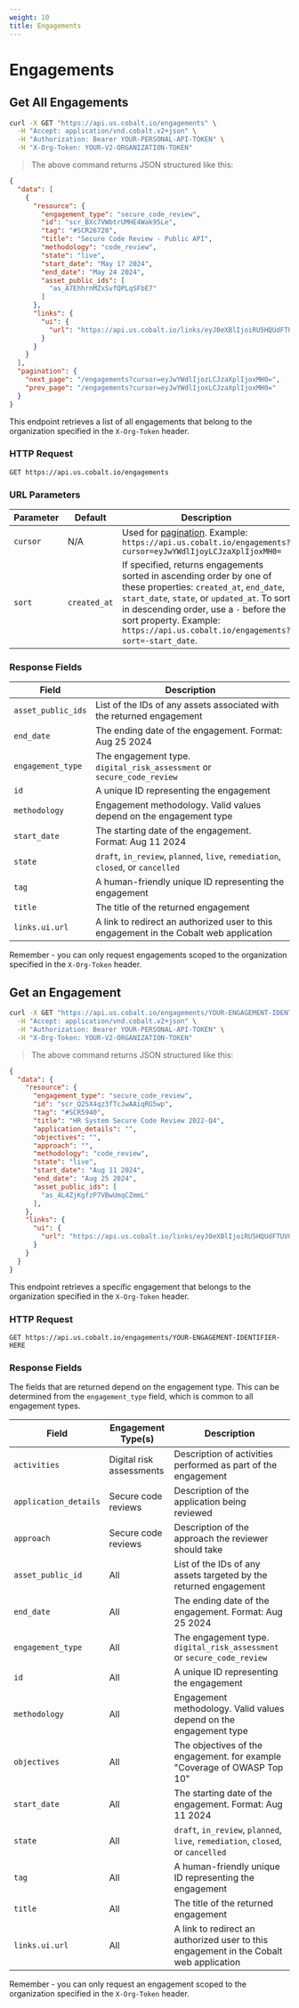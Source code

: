 ```yaml
---
weight: 10
title: Engagements
---
```


# Engagements

## Get All Engagements

```sh
curl -X GET "https://api.us.cobalt.io/engagements" \
  -H "Accept: application/vnd.cobalt.v2+json" \
  -H "Authorization: Bearer YOUR-PERSONAL-API-TOKEN" \
  -H "X-Org-Token: YOUR-V2-ORGANIZATION-TOKEN"
```

> The above command returns JSON structured like this:

```json
{
  "data": [
    {
      "resource": {
        "engagement_type": "secure_code_review",
        "id": "scr_BXc7VWbtrUMHE4Wak95Le",
        "tag": "#SCR26728",
        "title": "Secure Code Review - Public API",
        "methodology": "code_review",
        "state": "live",
        "start_date": "May 17 2024",
        "end_date": "May 24 2024",
        "asset_public_ids": [
          "as_A7EhhrnMZxSvfQPLqSFbE7"
        ]
      },
      "links": {
        "ui": {
          "url": "https://api.us.cobalt.io/links/eyJ0eXBlIjoiRU5HQUdFTUVOVCIsIm9yZ1NsdWciOiJtb2hyLXdhbGtlci05IiwicGVudGVzdFRhZyI6IiIsImZpbmRpbmdJZCI6IiIsImFzc2V0VGFnIjoiIiwiZW5nYWdlbWVudElkIjoiZHJhXzRCZWdtY3BIajRTUlJ1amlpUkxhdWsiLCJkYXN0VGFyZ2V0SWQiOiIiLCJkYXN0RmluZGluZ0lkIjoiIiwiZW5nYWdlbWVudEZpbmRpbmdJZCI6IiJ9"
        }
      }
    }
  ],
  "pagination": {
    "next_page": "/engagements?cursor=eyJwYWdlIjozLCJzaXplIjoxMH0=",
    "prev_page": "/engagements?cursor=eyJwYWdlIjoxLCJzaXplIjoxMH0="
  }
}
```

This endpoint retrieves a list of all engagements that belong to the organization specified in the `X-Org-Token` header.

### HTTP Request

`GET https://api.us.cobalt.io/engagements`

### URL Parameters

| Parameter | Default      | Description                                                                                                                                                                                                                                                                                  |
|-----------|--------------|----------------------------------------------------------------------------------------------------------------------------------------------------------------------------------------------------------------------------------------------------------------------------------------------|
| `cursor`  | N/A          | Used for [pagination](./#pagination). Example: `https://api.us.cobalt.io/engagements?cursor=eyJwYWdlIjoyLCJzaXplIjoxMH0=`                                                                                                                                                                    |
| `sort`    | `created_at` | If specified, returns engagements sorted in ascending order by one of these properties: `created_at`, `end_date`, `start_date`, `state`, or `updated_at`. To sort in descending order, use a `-` before the sort property. Example: `https://api.us.cobalt.io/engagements?sort=-start_date`. |

### Response Fields

| Field              | Description                                                                            |
|--------------------|----------------------------------------------------------------------------------------|
| `asset_public_ids` | List of the IDs of any assets associated with the returned engagement                  |
| `end_date`         | The ending date of the engagement. Format: Aug 25 2024                                 |
| `engagement_type`  | The engagement type. `digital_risk_assessment` or `secure_code_review`                 |
| `id`               | A unique ID representing the engagement                                                |
| `methodology`      | Engagement methodology. Valid values depend on the engagement type                     |
| `start_date`       | The starting date of the engagement. Format: Aug 11 2024                               |
| `state`            | `draft`, `in_review`, `planned`, `live`, `remediation`, `closed`, or `cancelled`       |
| `tag`              | A human-friendly unique ID representing the engagement                                 |
| `title`            | The title of the returned engagement                                                   |
| `links.ui.url`     | A link to redirect an authorized user to this engagement in the Cobalt web application |

<aside class="notice">
Remember - you can only request engagements scoped to the organization specified in the <code>X-Org-Token</code> header.
</aside>

## Get an Engagement

```sh
curl -X GET "https://api.us.cobalt.io/engagements/YOUR-ENGAGEMENT-IDENTIFIER" \
  -H "Accept: application/vnd.cobalt.v2+json" \
  -H "Authorization: Bearer YOUR-PERSONAL-API-TOKEN" \
  -H "X-Org-Token: YOUR-V2-ORGANIZATION-TOKEN"
```

> The above command returns JSON structured like this:

```json
{
  "data": {
    "resource": {
      "engagement_type": "secure_code_review",
      "id": "scr_Q2SX4qz3fTcJwAAiqRG5wp",
      "tag": "#SCR5940",
      "title": "HR System Secure Code Review 2022-Q4",
      "application_details": "",
      "objectives": "",
      "approach": "",
      "methodology": "code_review",
      "state": "live",
      "start_date": "Aug 11 2024",
      "end_date": "Aug 25 2024",
      "asset_public_ids": [
        "as_4L4ZjKgfzP7VBwUmqCZmmL"
      ],
    },
    "links": {
      "ui": {
        "url": "https://api.us.cobalt.io/links/eyJ0eXBlIjoiRU5HQUdFTUVOVCIsIm9yZ1NsdWciOiJtb2hyLXdhbGtlci05IiwicGVudGVzdFRhZyI6IiIsImZpbmRpbmdJZCI6IiIsImFzc2V0VGFnIjoiIiwiZW5nYWdlbWVudElkIjoic2NyX1EyU1g0cXozZlRjSndBQWlxUkc1d3AifQ=="
      }
    }
  }
}
```

This endpoint retrieves a specific engagement that belongs to the organization specified in the `X-Org-Token` header.

### HTTP Request

`GET https://api.us.cobalt.io/engagements/YOUR-ENGAGEMENT-IDENTIFIER-HERE`

### Response Fields

The fields that are returned depend on the engagement type.  This can be determined from the `engagement_type` field,
which is common to all engagement types.

| Field                 | Engagement Type(s)       | Description                                                                            |
|-----------------------|--------------------------|----------------------------------------------------------------------------------------|
| `activities`          | Digital risk assessments | Description of activities performed as part of the engagement                          |
| `application_details` | Secure code reviews      | Description of the application being reviewed                                          |
| `approach`            | Secure code reviews      | Description of the approach the reviewer should take                                   |
| `asset_public_id`     | All                      | List of the IDs of any assets targeted by the returned engagement                      |
| `end_date`            | All                      | The ending date of the engagement. Format: Aug 25 2024                                 |
| `engagement_type`     | All                      | The engagement type. `digital_risk_assessment` or `secure_code_review`                 |
| `id`                  | All                      | A unique ID representing the engagement                                                |
| `methodology`         | All                      | Engagement methodology. Valid values depend on the engagement type                     |
| `objectives`          | All                      | The objectives of the engagement. for example "Coverage of OWASP Top 10"               |
| `start_date`          | All                      | The starting date of the engagement. Format: Aug 11 2024                               |
| `state`               | All                      | `draft`, `in_review`, `planned`, `live`, `remediation`, `closed`, or `cancelled`       |
| `tag`                 | All                      | A human-friendly unique ID representing the engagement                                 |
| `title`               | All                      | The title of the returned engagement                                                   |
| `links.ui.url`        | All                      | A link to redirect an authorized user to this engagement in the Cobalt web application |

<aside class="notice">
Remember - you can only request an engagement scoped to the organization specified in the <code>X-Org-Token</code> header.
</aside>
